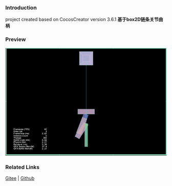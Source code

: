 ### Introduction

project created based on CocosCreator version 3.6.1 **基于box2D链条关节曲柄** 

### Preview
![image](../../../gif/202211/2022110315.gif)

### Related Links
[Gitee](https://gitee.com/mirrors_cocos-creator/cocos-example-physics/tree/v3.x/2d/box2d/assets/cases/example/joints) | [Github](https://github.com/cocos/cocos-example-physics/tree/v3.x/2d/box2d/assets/cases/example/joints)